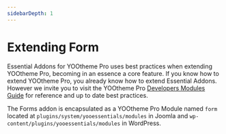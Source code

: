 ```yaml
---
sidebarDepth: 1
---
```


# Extending Form

Essential Addons for YOOtheme Pro uses best practices when extending YOOtheme Pro, becoming in an essence a core feature. If you know how to extend YOOtheme Pro, you already know how to extend Essential Addons. However we invite you to visit the YOOtheme Pro [Developers Modules Guide](https://yootheme.com/support/yootheme-pro/joomla/developers-modules) for reference and up to date best practices.

The Forms addon is encapsulated as a YOOtheme Pro Module named `form` located at `plugins/system/yooessentials/modules` in Joomla and `wp-content/plugins/yooessentials/modules` in WordPress.
